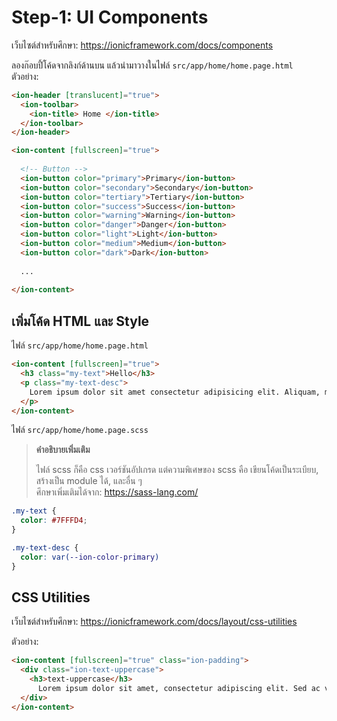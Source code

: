 # Step-1: UI Components

เว็บไซต์สำหรับศึกษา: https://ionicframework.com/docs/components

ลองก๊อบปี้โค้ดจากลิงก์ด้านบน แล้วนำมาวางในไฟล์ `src/app/home/home.page.html`\
ตัวอย่าง:
```html
<ion-header [translucent]="true">
  <ion-toolbar>
    <ion-title> Home </ion-title>
  </ion-toolbar>
</ion-header>

<ion-content [fullscreen]="true">
 
  <!-- Button -->
  <ion-button color="primary">Primary</ion-button>
  <ion-button color="secondary">Secondary</ion-button>
  <ion-button color="tertiary">Tertiary</ion-button>
  <ion-button color="success">Success</ion-button>
  <ion-button color="warning">Warning</ion-button>
  <ion-button color="danger">Danger</ion-button>
  <ion-button color="light">Light</ion-button>
  <ion-button color="medium">Medium</ion-button>
  <ion-button color="dark">Dark</ion-button>
  
  ...
 
</ion-content>
```

## เพิ่มโค้ด HTML และ Style

ไฟล์ `src/app/home/home.page.html`

```html
<ion-content [fullscreen]="true">
  <h3 class="my-text">Hello</h3>
  <p class="my-text-desc">
    Lorem ipsum dolor sit amet consectetur adipisicing elit. Aliquam, minus?
  </p>
</ion-content>
```

ไฟล์ `src/app/home/home.page.scss`

> **คำอธิบายเพิ่มเติม**
>
> ไฟล์ scss ก็คือ css เวอร์ชันอัปเกรด แต่ความพิเศษของ scss คือ เขียนโค้ดเป็นระเบียบ, สร้างเป็น module ได้, และอื่น ๆ\
> ศึกษาเพิ่มเติมได้จาก: https://sass-lang.com/

```scss
.my-text {
  color: #7FFFD4;
}

.my-text-desc {
  color: var(--ion-color-primary)
}

```

## CSS Utilities

เว็บไซต์สำหรับศึกษา: https://ionicframework.com/docs/layout/css-utilities

ตัวอย่าง:
```html
<ion-content [fullscreen]="true" class="ion-padding">
  <div class="ion-text-uppercase">
    <h3>text-uppercase</h3>
      Lorem ipsum dolor sit amet, consectetur adipiscing elit. Sed ac vehicula lorem.
  </div>
</ion-content>
```
